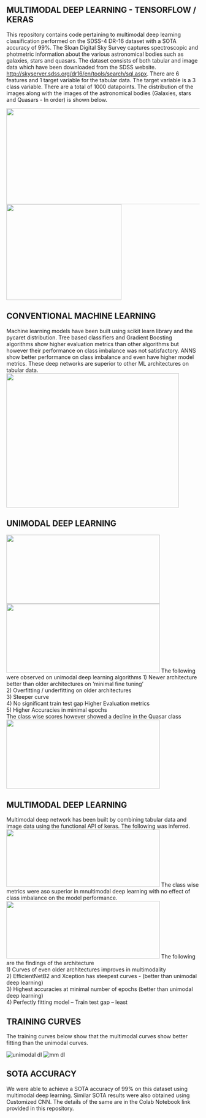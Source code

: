 <h2> MULTIMODAL DEEP LEARNING  - TENSORFLOW / KERAS</h2>

This repository contains code pertaining to multimodal deep learning classification performed on the SDSS-4 DR-16 dataset with a SOTA accuracy of 99%. The Sloan Digital Sky Survey captures spectroscopic and photmetric information about the various astronomical bodies such as galaxies, stars and quasars. The dataset consists of both tabular and image data which have been downloaded from the SDSS website. http://skyserver.sdss.org/dr16/en/tools/search/sql.aspx. There are 6 features and 1 target variable for the tabular data. The target variable is a 3 class variable. There are a total of 1000 datapoints. The distribution of the images along with the images of the astronomical bodies (Galaxies, stars and Quasars - In order) is shown below.

<img src="https://user-images.githubusercontent.com/48343095/147462673-6c286301-d149-4e4e-8351-27bea0873045.png" width="900"  height = "250"/>
<img src="https://user-images.githubusercontent.com/48343095/147392939-e01a5375-8161-460a-89de-3ab4fbff5a59.png" width="300"  height = "250"/>

<h2> CONVENTIONAL MACHINE LEARNING</h2>
Machine learning models have been built using scikit learn library and the pycaret distribution. Tree based classifiers and Gradient Boosting algorithms show higher evaluation metrics than other algorithms but however their performance on class imbalance was not satisfactory. ANNS show better performance on class imbalance and even have higher model metrics. These deep networks are superior to other ML architectures on tabular data. 
<img src="https://user-images.githubusercontent.com/48343095/147462826-0955d7a5-db0a-4726-8d2b-75de0df6f597.png" width="450"  height = "350"/>

<h2> UNIMODAL DEEP LEARNING</h2>
<img src="https://user-images.githubusercontent.com/48343095/147462655-5f932468-60a6-4b55-84c2-f3c24a14a77e.png" width="400"  height = "180"/>
<img src="https://user-images.githubusercontent.com/48343095/147473706-df38cd1d-5fce-4fee-a83b-be30d8827408.png" width="400"  height = "180"/>
The following were  observed on unimodal deep learning algorithms
1) Newer architecture better than older architectures on ‘minimal fine tuning’ <br>
2) Overfitting / underfitting on older architectures<br>
3) Steeper curve<br>
4) No significant train test gap Higher Evaluation metrics<br>
5) Higher Accuracies in minimal epochs<br>
The class wise scores however showed a decline in the Quasar class
<img src="https://user-images.githubusercontent.com/48343095/147473922-33e2db96-6412-4e8e-a853-0c9a57538d6c.png" width="400"  height = "180"/>

<h2> MULTIMODAL DEEP LEARNING </h2>
Multimodal deep network has been built by combining tabular data and image data using the functional API of keras.
The following was inferred.
<img src="https://user-images.githubusercontent.com/48343095/147474493-5aabe461-bbce-4f9d-a38e-32d835bdc73c.png" width="400"  height = "150"/>
The class wise metrics were aso superior in mnultimodal deep learning with no effect of class imbalance on the model performance.
<img src="https://user-images.githubusercontent.com/48343095/147474352-ee2134c6-e6d8-4caf-9c0b-f0182326605b.png" width="400"  height = "150"/>
The following are the findings of the architecture <br>
1) Curves of even older architectures improves in multimodality <br>
2) EfficientNetB2 and Xception has steepest curves  - (better than unimodal deep learning) <br>
3) Highest accuracies at minimal  number of epochs (better than unimodal deep learning) <br>
4) Perfectly fitting model – Train test gap – least <br>

<h2> TRAINING CURVES </h2>
The training curves below show that the multimodal curves show better fitting than the unimodal curves.

![unimodal dl](https://user-images.githubusercontent.com/48343095/147476061-aebc2bcb-307f-4bab-889e-75b73e23b428.png)
![mm dl](https://user-images.githubusercontent.com/48343095/147476073-bc9a31d9-cc24-4580-936f-fa383e95b097.png)

<h2> SOTA ACCURACY </h2>
We were able to achieve a SOTA accuracy of 99% on this dataset using multimodal deep learning. Similar SOTA results were also obtained using Customized CNN. The details of the same are in the Colab Notebook link provided in this repository.

  
